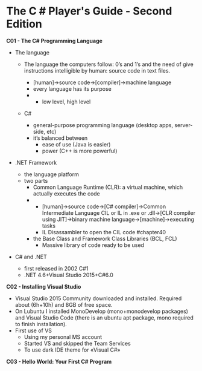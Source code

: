 # The C # Player's Guide - Second Edition
**C01 - The C\# Programming Language**

-   The language
    -   The language the computers follow: 0’s and 1’s and the need of give instructions intelligible by human: source code in text files.
        -   \[human\]-&gt;source code-&gt;\[compiler\]-&gt;machine language
        -   every language has its purpose
        -   -   low level, high level

    -   C\#
        -   general-purpose programming language (desktop apps, server-side, etc)
        -   it’s balanced between
            -   ease of use (Java is easier)
            -   power (C++ is more powerful)

-   .NET Framework
    -   the language platform
    -   two parts
        -   Common Language Runtime (CLR): a virtual machine, which actually executes the code
        -   -   \[human\]-&gt;source code-&gt;\[C\# compiler\]-&gt;Common Intermediate Language CIL or IL in .exe or .dll-&gt;\[CLR compiler using JIT\]-&gt;binary machine language-&gt;\[machine\]-&gt;executing tasks
            -   IL Disassambler to open the CIL code \#chapter40
        -   the Base Class and Framework Class Libraries (BCL, FCL)
            -   Massive library of code ready to be used

-   C\# and .NET
    -   first released in 2002 C\#1
    -   .NET 4.6+Visual Studio 2015+C\#6.0

**C02 - Installing Visual Studio**

-   Visual Studio 2015 Community downloaded and installed. Required about (6h+10h) and 8GB of free space.
-   On Lubuntu I installed MonoDevelop (mono+monodevelop packages) and Visual Studio Code (there is an ubuntu apt package, mono required to finish installation).
-   First use of VS
    -   Using my personal MS account
    -   Started VS and skipped the Team Services
    -   To use dark IDE theme for «Visual C\#»

**C03 - Hello World: Your First C\# Program**


